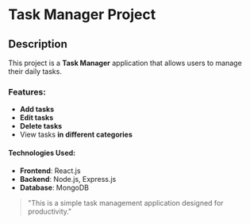 # Task Manager Project

## Description
This project is a **Task Manager** application that allows users to manage their daily tasks.

### Features:
- **Add tasks**
- **Edit tasks**
- **Delete tasks**
- View tasks **in different categories**
  
#### Technologies Used:
- **Frontend**: React.js
- **Backend**: Node.js, Express.js
- **Database**: MongoDB

> "This is a simple task management application designed for productivity."
